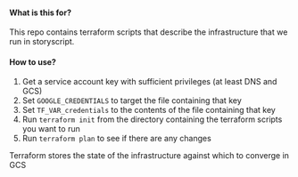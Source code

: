 #### What is this for?

This repo contains terraform scripts that describe the infrastructure that we run in storyscript.

#### How to use?

1. Get a service account key with sufficient privileges (at least DNS and GCS)
2. Set `GOOGLE_CREDENTIALS` to target the file containing that key
3. Set `TF_VAR_credentials` to the contents of the file containing that key
4. Run `terraform init` from the directory containing the terraform scripts you want to run
5. Run `terraform plan` to see if there are any changes

Terraform stores the state of the infrastructure against which to converge in GCS
